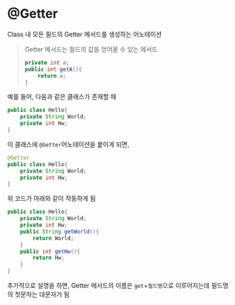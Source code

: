 # @Getter

Class 내 모든 필드의 Getter 메서드를 생성하는 어노테이션

> Getter 메서드는 필드의 값을 얻어올 수 있는 메서드
>
> ```java
> private int a;
> public int getA(){
>     return a;
> }
> ```

예를 들어, 다음과 같은 클래스가 존재할 때

```java
public class Hello{
    private String World;
    private int Hw;
}
```

이 클래스에 `@Getter`어노테이션을 붙이게 되면,

```java
@Getter
public class Hello{
    private String World;
    private int Hw;
}
```

위 코드가 아래와 같이 작동하게 됨

```java
public class Hello{
    private String World;
    private int Hw;
    public String getWorld(){
        return World;
    }
    public int getHw(){
        return Hw;
    }
}
```

추가적으로 설명을 하면, Getter 메서드의 이름은 `get`+`필드명`으로 이루어지는데 필드명의 첫문자는 대문자가 됨